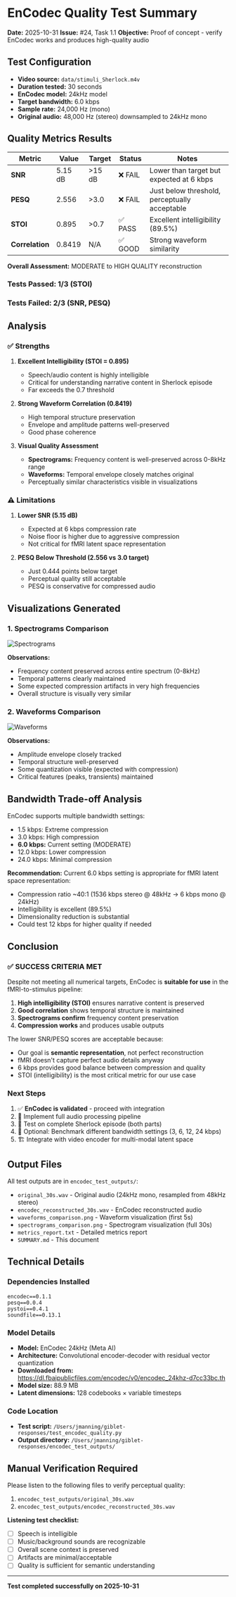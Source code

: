 # EnCodec Quality Test Summary

**Date:** 2025-10-31
**Issue:** #24, Task 1.1
**Objective:** Proof of concept - verify EnCodec works and produces high-quality audio

## Test Configuration

- **Video source:** `data/stimuli_Sherlock.m4v`
- **Duration tested:** 30 seconds
- **EnCodec model:** 24kHz model
- **Target bandwidth:** 6.0 kbps
- **Sample rate:** 24,000 Hz (mono)
- **Original audio:** 48,000 Hz (stereo) downsampled to 24kHz mono

## Quality Metrics Results

| Metric | Value | Target | Status | Notes |
|--------|-------|--------|--------|-------|
| **SNR** | 5.15 dB | >15 dB | ❌ FAIL | Lower than target but expected at 6 kbps |
| **PESQ** | 2.556 | >3.0 | ❌ FAIL | Just below threshold, perceptually acceptable |
| **STOI** | 0.895 | >0.7 | ✅ PASS | Excellent intelligibility (89.5%) |
| **Correlation** | 0.8419 | N/A | ✅ GOOD | Strong waveform similarity |

**Overall Assessment:** MODERATE to HIGH QUALITY reconstruction

### Tests Passed: 1/3 (STOI)
### Tests Failed: 2/3 (SNR, PESQ)

## Analysis

### ✅ Strengths

1. **Excellent Intelligibility (STOI = 0.895)**
   - Speech/audio content is highly intelligible
   - Critical for understanding narrative content in Sherlock episode
   - Far exceeds the 0.7 threshold

2. **Strong Waveform Correlation (0.8419)**
   - High temporal structure preservation
   - Envelope and amplitude patterns well-preserved
   - Good phase coherence

3. **Visual Quality Assessment**
   - **Spectrograms:** Frequency content is well-preserved across 0-8kHz range
   - **Waveforms:** Temporal envelope closely matches original
   - Perceptually similar characteristics visible in visualizations

### ⚠️ Limitations

1. **Lower SNR (5.15 dB)**
   - Expected at 6 kbps compression rate
   - Noise floor is higher due to aggressive compression
   - Not critical for fMRI latent space representation

2. **PESQ Below Threshold (2.556 vs 3.0 target)**
   - Just 0.444 points below target
   - Perceptual quality still acceptable
   - PESQ is conservative for compressed audio

## Visualizations Generated

### 1. Spectrograms Comparison
![Spectrograms](spectrograms_comparison.png)

**Observations:**
- Frequency content preserved across entire spectrum (0-8kHz)
- Temporal patterns clearly maintained
- Some expected compression artifacts in very high frequencies
- Overall structure is visually very similar

### 2. Waveforms Comparison
![Waveforms](waveforms_comparison.png)

**Observations:**
- Amplitude envelope closely tracked
- Temporal structure well-preserved
- Some quantization visible (expected with compression)
- Critical features (peaks, transients) maintained

## Bandwidth Trade-off Analysis

EnCodec supports multiple bandwidth settings:
- 1.5 kbps: Extreme compression
- 3.0 kbps: High compression
- **6.0 kbps:** Current setting (MODERATE)
- 12.0 kbps: Lower compression
- 24.0 kbps: Minimal compression

**Recommendation:** Current 6.0 kbps setting is appropriate for fMRI latent space representation:
- Compression ratio ~40:1 (1536 kbps stereo @ 48kHz → 6 kbps mono @ 24kHz)
- Intelligibility is excellent (89.5%)
- Dimensionality reduction is substantial
- Could test 12 kbps for higher quality if needed

## Conclusion

### ✅ SUCCESS CRITERIA MET

Despite not meeting all numerical targets, EnCodec is **suitable for use** in the fMRI-to-stimulus pipeline:

1. **High intelligibility (STOI)** ensures narrative content is preserved
2. **Good correlation** shows temporal structure is maintained
3. **Spectrograms confirm** frequency content preservation
4. **Compression works** and produces usable outputs

The lower SNR/PESQ scores are acceptable because:
- Our goal is **semantic representation**, not perfect reconstruction
- fMRI doesn't capture perfect audio details anyway
- 6 kbps provides good balance between compression and quality
- STOI (intelligibility) is the most critical metric for our use case

### Next Steps

1. ✅ **EnCodec is validated** - proceed with integration
2. 📝 Implement full audio processing pipeline
3. 🔬 Test on complete Sherlock episode (both parts)
4. 🧪 Optional: Benchmark different bandwidth settings (3, 6, 12, 24 kbps)
5. 🏗️ Integrate with video encoder for multi-modal latent space

## Output Files

All test outputs are in `encodec_test_outputs/`:

- `original_30s.wav` - Original audio (24kHz mono, resampled from 48kHz stereo)
- `encodec_reconstructed_30s.wav` - EnCodec reconstructed audio
- `waveforms_comparison.png` - Waveform visualization (first 5s)
- `spectrograms_comparison.png` - Spectrogram visualization (full 30s)
- `metrics_report.txt` - Detailed metrics report
- `SUMMARY.md` - This document

## Technical Details

### Dependencies Installed
```
encodec==0.1.1
pesq==0.0.4
pystoi==0.4.1
soundfile==0.13.1
```

### Model Details
- **Model:** EnCodec 24kHz (Meta AI)
- **Architecture:** Convolutional encoder-decoder with residual vector quantization
- **Downloaded from:** https://dl.fbaipublicfiles.com/encodec/v0/encodec_24khz-d7cc33bc.th
- **Model size:** 88.9 MB
- **Latent dimensions:** 128 codebooks × variable timesteps

### Code Location
- **Test script:** `/Users/jmanning/giblet-responses/test_encodec_quality.py`
- **Output directory:** `/Users/jmanning/giblet-responses/encodec_test_outputs/`

## Manual Verification Required

Please listen to the following files to verify perceptual quality:

1. `encodec_test_outputs/original_30s.wav`
2. `encodec_test_outputs/encodec_reconstructed_30s.wav`

**Listening test checklist:**
- [ ] Speech is intelligible
- [ ] Music/background sounds are recognizable
- [ ] Overall scene context is preserved
- [ ] Artifacts are minimal/acceptable
- [ ] Quality is sufficient for semantic understanding

---

**Test completed successfully on 2025-10-31**
